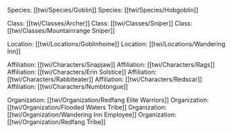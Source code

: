 Species: [[twi/Species/Goblin]]
Species: [[twi/Species/Hobgoblin]]

Class: [[twi/Classes/Archer]]
Class: [[twi/Classes/Sniper]]
Class: [[twi/Classes/Mountainrange Sniper]]

Location: [[twi/Locations/Goblinhome]]
Location: [[twi/Locations/Wandering Inn]]

Affiliation: [[twi/Characters/Snapjaw]]
Affiliation: [[twi/Characters/Rags]]
Affiliation: [[twi/Characters/Erin Solstice]]
Affiliation: [[twi/Characters/Rabbiteater]]
Affiliation: [[twi/Characters/Redscar]]
Affiliation: [[twi/Characters/Numbtongue]]

Organization: [[twi/Organization/Redfang Elite Warriors]]
Organization: [[twi/Organization/Flooded Waters Tribe]]
Organization: [[twi/Organization/Wandering Inn Employee]]
Organization: [[twi/Organization/Redfang Tribe]]

